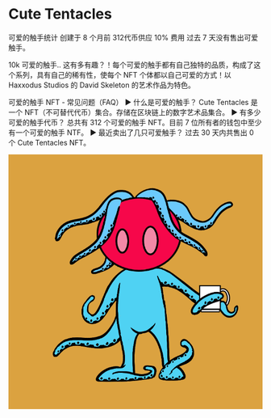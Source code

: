 # Cute Tentacles

可爱的触手统计
创建于 8 个月前
312代币供应
10% 费用
过去 7 天没有售出可爱触手。

10k 可爱的触手.. 这有多有趣？！每个可爱的触手都有自己独特的品质，构成了这个系列，具有自己的稀有性，使每个 NFT 个体都以自己可爱的方式！以 Haxxodus Studios 的 David Skeleton 的艺术作品为特色。

可爱的触手 NFT - 常见问题（FAQ）
▶ 什么是可爱的触手？
Cute Tentacles 是一个 NFT（不可替代代币）集合。存储在区块链上的数字艺术品集合。
▶ 有多少可爱的触手代币？
总共有 312 个可爱的触手 NFT。目前 7 位所有者的钱包中至少有一个可爱的触手 NTF。
▶ 最近卖出了几只可爱触手？
过去 30 天内共售出 0 个 Cute Tentacles NFT。

![nft](unnamed.png)
